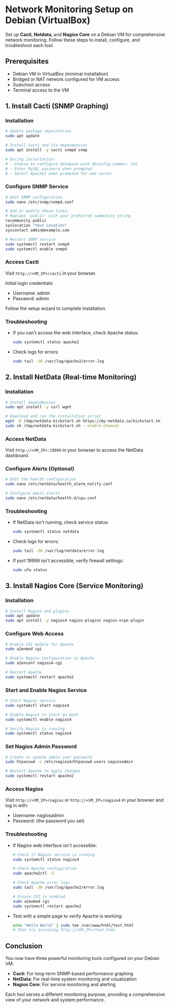 # Network Monitoring Setup on Debian (VirtualBox)

Set up **Cacti**, **Netdata**, and **Nagios Core** on a Debian VM for comprehensive network monitoring. Follow these steps to install, configure, and troubleshoot each tool.

## Prerequisites
* Debian VM in VirtualBox (minimal installation)
* Bridged or NAT network configured for VM access
* Sudo/root access
* Terminal access to the VM

## 1. Install Cacti (SNMP Graphing)
### Installation

```bash
# Update package repositories
sudo apt update

# Install Cacti and its dependencies
sudo apt install -y cacti snmpd snmp

# During installation:
# - Choose to configure database with dbconfig-common: Yes
# - Enter MySQL password when prompted
# - Select Apache2 when prompted for web server
```

### Configure SNMP Service

```bash
# Edit SNMP configuration
sudo nano /etc/snmp/snmpd.conf

# Add or modify these lines:
# Replace 'public' with your preferred community string
rocommunity public
syslocation "Your Location"
syscontact admin@example.com

# Restart SNMP service
sudo systemctl restart snmpd
sudo systemctl enable snmpd
```

### Access Cacti
Visit `http://<VM_IP>/cacti` in your browser.

Initial login credentials:
- Username: admin
- Password: admin

Follow the setup wizard to complete installation.

### Troubleshooting
- If you can't access the web interface, check Apache status:
  ```bash
  sudo systemctl status apache2
  ```
- Check logs for errors:
  ```bash
  sudo tail -30 /var/log/apache2/error.log
  ```

## 2. Install NetData (Real-time Monitoring)
### Installation

```bash
# Install dependencies
sudo apt install -y curl wget

# Download and run the installation script
wget -O /tmp/netdata-kickstart.sh https://my-netdata.io/kickstart.sh
sudo sh /tmp/netdata-kickstart.sh --stable-channel
```

### Access NetData
Visit `http://<VM_IP>:19999` in your browser to access the NetData dashboard.

### Configure Alerts (Optional)

```bash
# Edit the health configuration
sudo nano /etc/netdata/health_alarm_notify.conf

# Configure email alerts
sudo nano /etc/netdata/health.d/cpu.conf
```

### Troubleshooting
- If NetData isn't running, check service status:
  ```bash
  sudo systemctl status netdata
  ```
- Check logs for errors:
  ```bash
  sudo tail -30 /var/log/netdata/error.log
  ```
- If port 19999 isn't accessible, verify firewall settings:
  ```bash
  sudo ufw status
  ```

## 3. Install Nagios Core (Service Monitoring)
### Installation

```bash
# Install Nagios and plugins
sudo apt update
sudo apt install -y nagios4 nagios-plugins nagios-nrpe-plugin
```

### Configure Web Access

```bash
# Enable CGI module for Apache
sudo a2enmod cgi

# Enable Nagios configuration in Apache
sudo a2enconf nagios4-cgi

# Restart Apache
sudo systemctl restart apache2
```

### Start and Enable Nagios Service

```bash
# Start Nagios service
sudo systemctl start nagios4

# Enable Nagios to start on boot
sudo systemctl enable nagios4

# Verify Nagios is running
sudo systemctl status nagios4
```

### Set Nagios Admin Password

```bash
# Create or update admin user password
sudo htpasswd -c /etc/nagios4/htpasswd.users nagiosadmin

# Restart Apache to apply changes
sudo systemctl restart apache2
```

### Access Nagios
Visit `http://<VM_IP>/nagios` or `http://<VM_IP>/nagios4` in your browser and log in with:
- Username: nagiosadmin
- Password: (the password you set)

### Troubleshooting
- If Nagios web interface isn't accessible:
  ```bash
  # Check if Nagios service is running
  sudo systemctl status nagios4
  
  # Check Apache configuration
  sudo apache2ctl -S
  
  # Check Apache error logs
  sudo tail -30 /var/log/apache2/error.log
  
  # Ensure CGI is enabled
  sudo a2enmod cgi
  sudo systemctl restart apache2
  ```
- Test with a simple page to verify Apache is working:
  ```bash
  echo "Hello World" | sudo tee /var/www/html/test.html
  # Then try accessing http://<VM_IP>/test.html
  ```

## Conclusion
You now have three powerful monitoring tools configured on your Debian VM:
- **Cacti**: For long-term SNMP-based performance graphing
- **NetData**: For real-time system monitoring and visualization
- **Nagios Core**: For service monitoring and alerting

Each tool serves a different monitoring purpose, providing a comprehensive view of your network and system performance.
